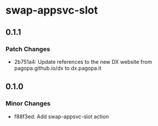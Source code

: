 # swap-appsvc-slot

## 0.1.1

### Patch Changes

- 2b751a4: Update references to the new DX website from pagopa.github.io/dx to dx.pagopa.it

## 0.1.0

### Minor Changes

- f88f3ed: Add swap-appsvc-slot action
